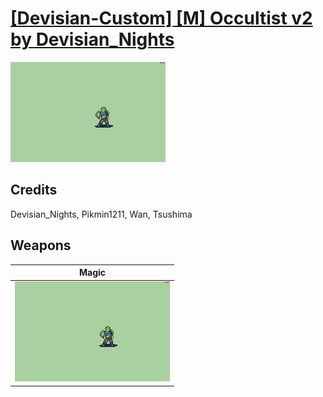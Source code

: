 # [\[Devisian-Custom\] \[M\] Occultist v2 by Devisian_Nights](./)
 

<img src="./6.%20Magic/Magic_000.png" alt="[Devisian-Custom] [M] Occultist v2 by Devisian_Nights standing" />

## Credits

Devisian_Nights, Pikmin1211, Wan, Tsushima

## Weapons
 

|Magic |
|  :---: |
| <img alt="Magic animation" src="./6.%20Magic/Magic.gif" /> |
